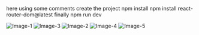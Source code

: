 here using some comments 
create the project
npm install
npm install react-router-dom@latest
finally
npm run dev


![Image-1](https://github.com/user-attachments/assets/a32bd5e3-bace-4f9b-9ff1-490aeb5a1556)
![Image-3](https://github.com/user-attachments/assets/f557a413-5dfd-400a-9ac6-56caf8c78fc0)
![Image-2](https://github.com/user-attachments/assets/07e00de3-96c3-4355-8cae-25ba7bce5bb5)
![Image-4](https://github.com/user-attachments/assets/151a4045-b7f3-4de7-80fa-bd2946df4e35)
![Image-5](https://github.com/user-attachments/assets/8bd5ecdf-fcea-4b79-af41-7cbd201c4c17)

